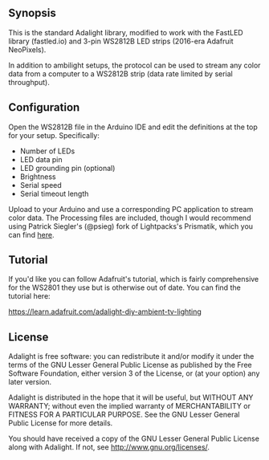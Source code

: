 ## Synopsis

This is the standard Adalight library, modified to work with the FastLED library (fastled.io) and 3-pin WS2812B LED strips (2016-era Adafruit NeoPixels).

In addition to ambilight setups, the protocol can be used to stream any color data from a computer to a WS2812B strip (data rate limited by serial throughput).


## Configuration

Open the WS2812B file in the Arduino IDE and edit the definitions at the top for your setup. Specifically:

- Number of LEDs
- LED data pin
- LED grounding pin (optional)
- Brightness
- Serial speed
- Serial timeout length

Upload to your Arduino and use a corresponding PC application to stream color data. The Processing files are included, though I would recommend using Patrick Siegler's (@psieg) fork of Lightpacks's Prismatik, which you can find [here](https://github.com/psieg/Lightpack).

## Tutorial

If you'd like you can follow Adafruit's tutorial, which is fairly comprehensive for the WS2801 they use but is otherwise out of date. You can find the tutorial here:

<https://learn.adafruit.com/adalight-diy-ambient-tv-lighting>


## License

Adalight is free software: you can redistribute it and/or modify
it under the terms of the GNU Lesser General Public License as
published by the Free Software Foundation, either version 3 of
the License, or (at your option) any later version.

Adalight is distributed in the hope that it will be useful,
but WITHOUT ANY WARRANTY; without even the implied warranty of
MERCHANTABILITY or FITNESS FOR A PARTICULAR PURPOSE.  See the
GNU Lesser General Public License for more details.

You should have received a copy of the GNU Lesser General Public
License along with Adalight.  If not, see <http://www.gnu.org/licenses/>.
